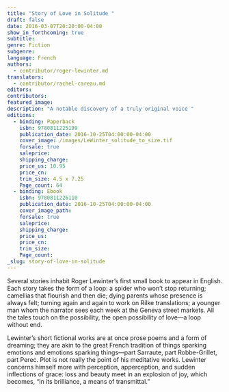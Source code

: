 ```yaml
---
title: "Story of Love in Solitude "
draft: false
date: 2016-03-07T20:20:00-04:00
show_in_forthcoming: true
subtitle:
genre: Fiction
subgenre:
language: French
authors:
  - contributor/roger-lewinter.md
translators:
  - contributor/rachel-careau.md
editors:
contributors:
featured_image:
description: "A notable discovery of a truly original voice "
editions:
  - binding: Paperback
    isbn: 9780811225199
    publication_date: 2016-10-25T04:00:00-04:00
    cover_image: /images/LeWinter_solitude_to_size.tif
    forsale: true
    saleprice:
    shipping_charge:
    price_us: 10.95
    price_cn:
    trim_size: 4.5 x 7.25
    Page_count: 64
  - binding: Ebook
    isbn: 9780811226110
    publication_date: 2016-10-25T04:00:00-04:00
    cover_image_path:
    forsale: true
    saleprice:
    shipping_charge:
    price_us:
    price_cn:
    trim_size:
    Page_count:
_slug: story-of-love-in-solitude
---
```


Several stories inhabit Roger Lewinter’s first small book to appear in English. Each story takes the form of a loop: a spider who won’t stop returning; camellias that flourish and then die; dying parents whose presence is always felt; turning again and again to work on Rilke translations; a younger man whom the narrator sees each week at the Geneva street markets. All the tales touch on the possibility, the open possibility of love—a loop without end.

Lewinter’s short fictional works are at once prose poems and a form of dreaming; they are akin to the great French tradition of things sparking emotions and emotions sparking things—part Sarraute, part Robbe-Grillet, part Perec. Plot is not really the point of his meditative works. Lewinter concerns himself more with perception, apperception, and sudden inflections of grace: loss and beauty meet in an explosion of joy, which becomes, “in its brilliance, a means of transmittal.”


